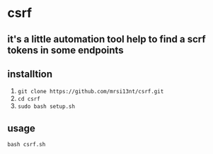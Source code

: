 # csrf
it's a little automation tool help to find a scrf tokens in some endpoints
---
## installtion
1. ```git clone https://github.com/mrsi13nt/csrf.git```
2. ```cd csrf```
3. ```sudo bash setup.sh```
## usage
```bash csrf.sh```